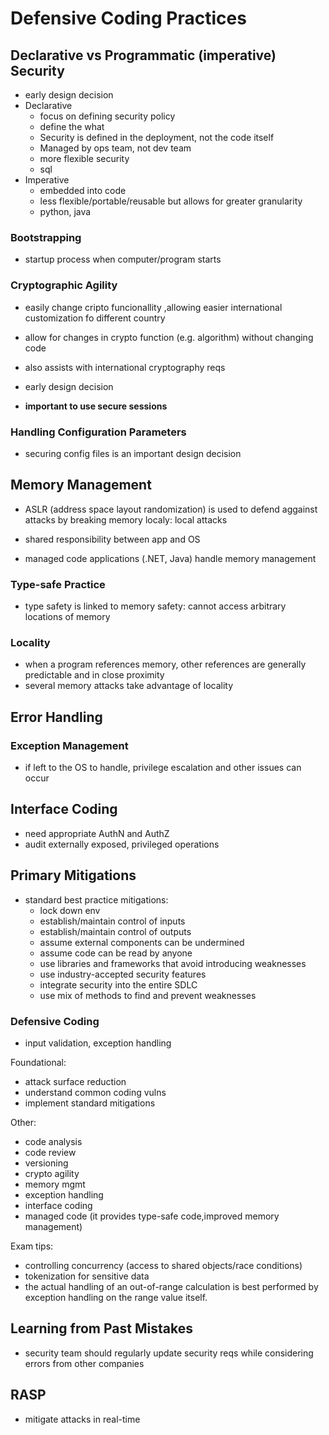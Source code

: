 # Defensive Coding Practices

## Declarative vs Programmatic (imperative) Security

- early design decision
- Declarative
  - focus on defining security policy 
  - define the what
  - Security is defined in the deployment, not the code itself
  - Managed by ops team, not dev team
  - more flexible security
  - sql 
- Imperative
  - embedded into code
  - less flexible/portable/reusable but allows for greater granularity
  - python, java

### Bootstrapping

- startup process when computer/program starts

### Cryptographic Agility

- easily change cripto funcionallity ,allowing easier international customization fo different country 

- allow for changes in crypto function (e.g. algorithm) without changing code
- also assists with international cryptography reqs
- early design decision
- **important to use secure sessions**

### Handling Configuration Parameters

- securing config files is an important design decision

## Memory Management

- ASLR (address space layout randomization) is used to defend aggainst attacks by breaking memory localy: local attacks

- shared responsibility between app and OS
- managed code applications (.NET, Java) handle memory management

### Type-safe Practice

- type safety is linked to memory safety: cannot access arbitrary locations of memory

### Locality

- when a program references memory, other references are generally predictable and in close proximity
- several memory attacks take advantage of locality

## Error Handling

### Exception Management

- if left to the OS to handle, privilege escalation and other issues can occur

## Interface Coding

- need appropriate AuthN and AuthZ
- audit externally exposed, privileged operations

## Primary Mitigations

- standard best practice mitigations:
  - lock down env
  - establish/maintain control of inputs
  - establish/maintain control of outputs
  - assume external components can be undermined
  - assume code can be read by anyone
  - use libraries and frameworks that avoid introducing weaknesses
  - use industry-accepted security features
  - integrate security into the entire SDLC
  - use mix of methods to find and prevent weaknesses

### Defensive Coding

- input validation, exception handling

Foundational:

- attack surface reduction
- understand common coding vulns
- implement standard mitigations

Other:

- code analysis
- code review
- versioning
- crypto agility
- memory mgmt
- exception handling
- interface coding
- managed code (it provides type-safe code,improved memory management)

Exam tips:

- controlling concurrency (access to shared objects/race conditions)
- tokenization for sensitive data
- the actual handling of an out-of-range calculation is best performed by exception handling on
the range value itself.

## Learning from Past Mistakes

- security team should regularly update security reqs while considering errors from other companies

## RASP

- mitigate attacks in real-time
